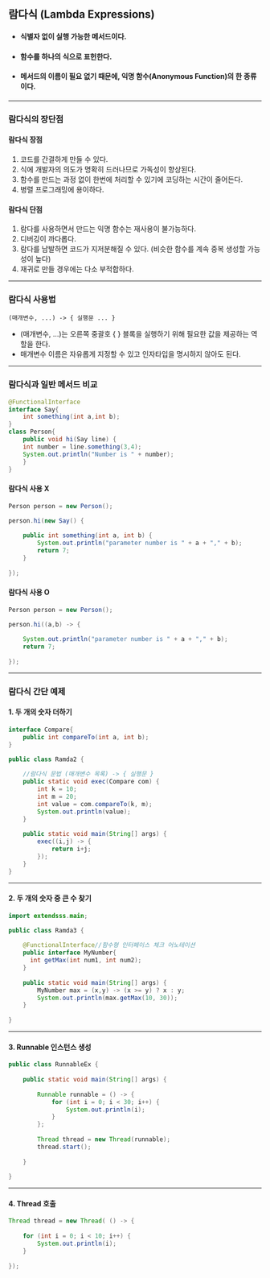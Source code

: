## 람다식 (Lambda Expressions)

- #### 식별자 없이 실행 가능한 메서드이다.
- #### 함수를 하나의 식으로 표헌한다.
- #### 메서드의 이름이 필요 없기 때문에, 익명 함수(Anonymous Function)의 한 종류이다.

---

### 람다식의 장단점

#### 람다식 장점

1. 코드를 간결하게 만들 수 있다.
2. 식에 개발자의 의도가 명확히 드러나므로 가독성이 향상된다.
3. 함수를 만드는 과정 없이 한번에 처리할 수 있기에 코딩하는 시간이 줄어든다.
4. 병렬 프로그래밍에 용이하다.

#### 람다식 단점

1. 람다를 사용하면서 만드는 익명 함수는 재사용이 불가능하다.
2. 디버깅이 까다롭다.
3. 람다를 남발하면 코드가 지저분해질 수 있다. (비슷한 함수를 계속 중복 생성할 가능성이 높다)
4. 재귀로 만들 경우에는 다소 부적합하다.

---

### 람다식 사용법

```
(매개변수, ...) -> { 실행문 ... }
```

- (매개변수, ...)는 오른쪽 중괄호 { } 블록을 실행하기 위해 필요한 값을 제공하는 역할을 한다.
- 매개변수 이름은 자유롭게 지정할 수 있고 인자타입을 명시하지 않아도 된다.

---

### 람다식과 일반 메서드 비교

```java
@FunctionalInterface
interface Say{
    int something(int a,int b);
}
class Person{
    public void hi(Say line) {
	int number = line.something(3,4);
	System.out.println("Number is " + number);
    }
}
```

#### 람다식 사용 X

```java
Person person = new Person();

person.hi(new Say() {
    
    public int something(int a, int b) {
	    System.out.println("parameter number is " + a + "," + b);
	    return 7;
    }
    
});
```

#### 람다식 사용 O

```java
Person person = new Person();

person.hi((a,b) -> {
    
    System.out.println("parameter number is " + a + "," + b);
    return 7;
    
});
```

---

### 람다식 간단 예제

#### 1. 두 개의 숫자 더하기

```java
interface Compare{
    public int compareTo(int a, int b);
}

public class Ramda2 {
    
    //람다식 문법 (매개변수 목록) -> { 실행문 }
    public static void exec(Compare com) {
        int k = 10;
	    int m = 20;
	    int value = com.compareTo(k, m);
	    System.out.println(value);
    }
    
    public static void main(String[] args) {
	    exec((i,j) -> {
	        return i+j;
	    });
    }
}
```

---

#### 2. 두 개의 숫자 중 큰 수 찾기

```java
import extendsss.main;

public class Ramda3 { 
    
    @FunctionalInterface//함수형 인터페이스 체크 어노테이션
    public interface MyNumber{
	  int getMax(int num1, int num2);
    }
    
    public static void main(String[] args) {
        MyNumber max = (x,y) -> (x >= y) ? x : y;
	    System.out.println(max.getMax(10, 30));
    }
    
}
```

---

#### 3. Runnable 인스턴스 생성

```java
public class RunnableEx {
    
    public static void main(String[] args) {
        
        Runnable runnable = () -> {
            for (int i = 0; i < 30; i++) {
                System.out.println(i);
            }
        };
        
        Thread thread = new Thread(runnable);
        thread.start();
        
    }
    
}
```

---

#### 4. Thread 호출

```java
Thread thread = new Thread( () -> {
    
    for (int i = 0; i < 10; i++) {
        System.out.println(i);
    }
    
});
```